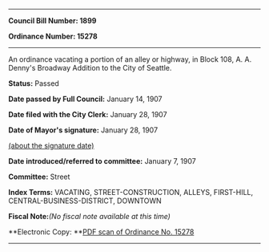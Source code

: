 

********

**Council Bill Number: 1899**
   
**Ordinance Number: 15278**
********

 An ordinance vacating a portion of an alley or highway, in Block 108, A. A. Denny's Broadway Addition to the City of Seattle.

**Status:** Passed
   
**Date passed by Full Council:** January 14, 1907
   
**Date filed with the City Clerk:** January 28, 1907
   
**Date of Mayor's signature:** January 28, 1907
   
[(about the signature date)](/~public/approvaldate.htm)
   
   
   
**Date introduced/referred to committee:** January 7, 1907
   
**Committee:** Street
   
   
**Index Terms:** VACATING, STREET-CONSTRUCTION, ALLEYS, FIRST-HILL, CENTRAL-BUSINESS-DISTRICT, DOWNTOWN

**Fiscal Note:**_(No fiscal note available at this time)_

**Electronic Copy: **[PDF scan of Ordinance No. 15278](/~archives/Ordinances/Ord_15278.pdf)

********

